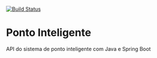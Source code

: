 [![Build Status](https://travis-ci.org/rjramos70/pontointeligente.svg?branch=master)](https://travis-ci.org/rjramos70/pontointeligente)
# Ponto Inteligente
API do sistema de ponto inteligente com Java e Spring Boot




